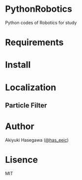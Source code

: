 # PythonRobotics

Python codes of Robotics for study

# Requirements

# Install

# Localization

## Particle Filter 

# Author
Akiyuki Hasegawa ([@has_eeic](https://twitter.com/has_eeic))

# Lisence
MIT
